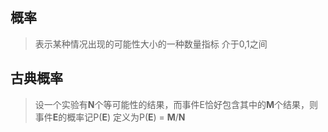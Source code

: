 ## 概率

>  表示某种情况出现的可能性大小的一种数量指标 介于0,1之间

## 古典概率

>  设一个实验有**N**个等可能性的结果，而事件E恰好包含其中的**M**个结果，则事件**E**的概率记P(**E**) 定义为P(**E**) = **M**/**N**